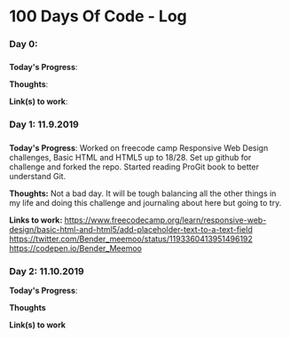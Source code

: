 # 100 Days Of Code - Log

### Day 0: 
##### 

**Today's Progress**: 

**Thoughts**: 

**Link(s) to work**:

### Day 1: 11.9.2019
#####
**Today's Progress**: 
Worked on freecode camp Responsive Web Design challenges, Basic HTML and HTML5 up to 18/28. 
Set up github for challenge and forked the repo. Started reading ProGit book to better understand Git. 

**Thoughts:** 
Not a bad day. It will be tough balancing all the other things in my life and doing this challenge and journaling about here but going to try.

**Links to work:** 
https://www.freecodecamp.org/learn/responsive-web-design/basic-html-and-html5/add-placeholder-text-to-a-text-field
https://twitter.com/Bender_meemoo/status/1193360413951496192
https://codepen.io/Bender_Meemoo

### Day 2: 11.10.2019

**Today's Progress**: 

**Thoughts** 

**Link(s) to work**

